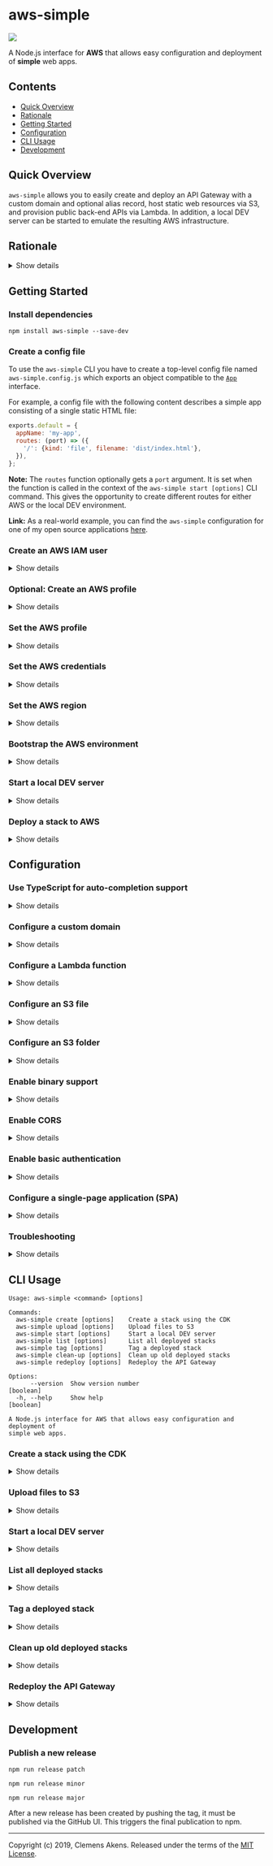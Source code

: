 # aws-simple

![](https://github.com/clebert/aws-simple/workflows/CI/badge.svg)

A Node.js interface for **AWS** that allows easy configuration and deployment of
**simple** web apps.

## Contents

- [Quick Overview](https://github.com/clebert/aws-simple#quick-overview)
- [Rationale](https://github.com/clebert/aws-simple#rationale)
- [Getting Started](https://github.com/clebert/aws-simple#getting-started)
- [Configuration](https://github.com/clebert/aws-simple#configuration)
- [CLI Usage](https://github.com/clebert/aws-simple#cli-usage)
- [Development](https://github.com/clebert/aws-simple#development)

## Quick Overview

`aws-simple` allows you to easily create and deploy an API Gateway with a custom
domain and optional alias record, host static web resources via S3, and
provision public back-end APIs via Lambda. In addition, a local DEV server can
be started to emulate the resulting AWS infrastructure.

## Rationale

<details>
  <summary>Show details</summary>

In my job I mainly build web apps on top of existing back-end/CMS systems. Since
many of the frontend tech stacks are similar, I created an abstraction for the
AWS CDK/SDK for a faster and easier setup.

Since existing back-end/CMS systems are used, an additional persistence layer is
rarely required. Therefore, setting up such a layer (e.g. with Amazon DynamoDB)
is not supported.

I deliberately kept it simple. An app with a more complex setup should be set up
manually with the AWS CDK/SDK.

</details>

## Getting Started

### Install dependencies

```
npm install aws-simple --save-dev
```

### Create a config file

To use the `aws-simple` CLI you have to create a top-level config file named
`aws-simple.config.js` which exports an object compatible to the
[`App`](https://github.com/clebert/aws-simple/blob/master/src/new-types.ts#L1)
interface.

For example, a config file with the following content describes a simple app
consisting of a single static HTML file:

```js
exports.default = {
  appName: 'my-app',
  routes: (port) => ({
    '/': {kind: 'file', filename: 'dist/index.html'},
  }),
};
```

**Note:** The `routes` function optionally gets a `port` argument. It is set
when the function is called in the context of the `aws-simple start [options]`
CLI command. This gives the opportunity to create different routes for either
AWS or the local DEV environment.

**Link:** As a real-world example, you can find the `aws-simple` configuration
for one of my open source applications
[here](https://github.com/clebert/bookmark.wtf/blob/main/aws-simple.config.js).

### Create an AWS IAM user

<details>
  <summary>Show details</summary>

You need to
[create an AWS IAM user](https://docs.aws.amazon.com/IAM/latest/UserGuide/id_users_create.html)
with programmatic access and the following attached policy:

```json
{
  "Version": "2012-10-17",
  "Statement": [
    {
      "Effect": "Allow",
      "Action": [
        "apigateway:*",
        "cloudformation:*",
        "iam:*",
        "lambda:*",
        "route53:*",
        "s3:*"
      ],
      "Resource": "*"
    }
  ]
}
```

**Caution:** This policy has more rights than necessary and
[should be more specific](https://github.com/clebert/aws-simple/issues/23) for
security.

</details>

### Optional: Create an AWS profile

<details>
  <summary>Show details</summary>

You can install the `aws` CLI, e.g. with:

```
brew install awscli
```

You can then set up the AWS profile using the credentials from the AWS IAM user
you just created:

```
aws configure
```

```
AWS Access Key ID [None]: ********************
AWS Secret Access Key [None]: ****************************************
Default region name [None]: eu-central-1
Default output format [None]: json
```

If a profile other than the `default` profile is to be set up, the `aws` CLI can
be called with the `--profile` CLI option, e.g.:

```
aws configure --profile my-profile
```

As an alternative to using the `aws` CLI, you can create the following files
manually:

```
cat ~/.aws/credentials
```

```
[default]
aws_access_key_id = ********************
aws_secret_access_key = ****************************************
```

```
cat ~/.aws/config
```

```
[default]
output = json
region = eu-central-1
```

</details>

### Set the AWS profile

<details>
  <summary>Show details</summary>

The following two environment variables `AWS_PROFILE` and `AWS_DEFAULT_PROFILE`
are evaluated in the specified order. If neither of the two environment
variables is set, the `default` profile is used.

The following is an example of setting a specific profile:

```
AWS_PROFILE=my-profile npx aws-simple list
```

</details>

### Set the AWS credentials

<details>
  <summary>Show details</summary>

The following two environment variables `AWS_ACCESS_KEY_ID` and
`AWS_SECRET_ACCESS_KEY` are evaluated. If these are not set, an attempt is made
to read the credentials from the AWS shared credentials file using the AWS
profile. The default location of the file (`~/.aws/credentials`) can be
overwritten by setting the environment variable `AWS_SHARED_CREDENTIALS_FILE`.

</details>

### Set the AWS region

<details>
  <summary>Show details</summary>

The following two environment variables `AWS_REGION` and `AWS_DEFAULT_REGION`
are evaluated in the specified order. If neither of the two environment
variables is set, an attempt is made to read the region from the AWS config file
using the AWS profile. The default location of the file (`~/.aws/config`) can be
overwritten by setting the environment variable `AWS_CONFIG_FILE`.

</details>

### Bootstrap the AWS environment

<details>
  <summary>Show details</summary>

Before you can use the AWS CDK you must
[bootstrap your AWS environment](https://docs.aws.amazon.com/cdk/latest/guide/tools.html)
to create the infrastructure that the AWS CDK CLI needs to deploy your app:

```
npx cdk bootstrap --app 'npx aws-simple create'
```

</details>

### Start a local DEV server

<details>
  <summary>Show details</summary>

```
npx aws-simple start
```

**Note:** When changing the `aws-simple` config file, the DEV server must be
restarted. If a bundler such as Parcel or Webpack is used, its watcher must be
started in addition to the DEV server.

</details>

### Deploy a stack to AWS

<details>
  <summary>Show details</summary>

Create and deploy a stack using the CDK:

```
npx cdk deploy --app 'npx aws-simple create'
```

The name of the deployed stack consists of the app name (e.g. `my-app`) in
combination with the app version (e.g. `latest`) such as
`aws-simple--my-app--latest`.

**Caution:** Re-deploying an already deployed stack (so a stack with the same
name) will remove all tags set with `aws-simple tag [options]`.

Upload files to S3:

```
npx aws-simple upload
```

Example `package.json` scripts:

```json
{
  "scripts": {
    "deploy": "cdk deploy --app 'npx aws-simple create'",
    "postdeploy": "aws-simple upload"
  }
}
```

**Note:** In a CI pipeline the `deploy` script should be called with the
additional argument `--require-approval never`, e.g.
`npm run deploy -- --require-approval never`.

</details>

## Configuration

### Use TypeScript for auto-completion support

<details>
  <summary>Show details</summary>

TypeScript 2.3 and later support type-checking in `*.js` files by adding a
`// @ts-check` comment to them:

```js
// @ts-check

/**
 * @type {import('aws-simple').App}
 */
exports.default = {
  appName: 'my-app',
  routes: () => ({
    /* ... */
  }),
};
```

</details>

### Configure a custom domain

<details>
  <summary>Show details</summary>

In order to use a custom domain,
[a public certificate](https://docs.aws.amazon.com/acm/latest/userguide/gs-acm-request-public.html)
and
[a public hosted zone](https://docs.aws.amazon.com/Route53/latest/DeveloperGuide/CreatingHostedZone.html)
must be created manually. You can then configure a custom domain as follows:

```js
const appVersion = process.env.APP_VERSION;

exports.default = {
  appName: 'my-app',
  appVersion,
  customDomain: {
    certificateArn:
      'arn:aws:acm:eu-central-1:************:certificate/********-****-****-****-************',
    hostedZoneId: '**************',
    hostedZoneName: 'example.com',
    aliasRecordName: appVersion ? appVersion : undefined,
  },
  routes: () => ({
    /* ... */
  }),
};
```

**Note:** Different app versions allow multiple stacks of the same app to be
deployed simultaneously. In this case the optional `aliasRecordName` property is
used to give each stack its own URL, e.g. `example.com` or `beta.example.com`
(`APP_VERSION=beta`).

</details>

### Configure a Lambda function

<details>
  <summary>Show details</summary>

You can configure a Lambda function that can be accessed via GET request under
the `/hello` path as follows:

```js
exports.default = {
  appName: 'my-app',
  routes: () => ({
    '/hello': {kind: 'function', filename: 'dist/hello.js'},
  }),
};
```

The contents of file `dist/hello.js` could look like this:

```js
async function handler() {
  return {
    statusCode: 200,
    headers: {'Content-Type': 'application/json'},
    body: JSON.stringify('Hello, World!'),
  };
}

exports.handler = handler;
```

**Note:** If external modules are to be referenced in the Lambda function, it
must be bundled with a bundler such as Webpack (in this case you have to set the
target to node: `{target: 'node'}`) to create a single self-contained file.

</details>

### Configure an S3 file

<details>
  <summary>Show details</summary>

You can configure an S3 file that can be accessed via GET request under the `/`
path as follows:

```js
exports.default = {
  appName: 'my-app',
  routes: () => ({
    '/': {kind: 'file', filename: 'dist/index.html'},
  }),
};
```

</details>

### Configure an S3 folder

<details>
  <summary>Show details</summary>

You can configure an S3 folder that can be accessed via GET request under the
`/assets/*` path as follows:

```js
exports.default = {
  appName: 'my-app',
  routes: () => ({
    '/assets': {kind: 'folder', dirname: 'dist/assets'},
  }),
};
```

**Note:** All files contained in the folder specified under the `dirname`
property are loaded into the S3 bucket associated with the stack using the
`aws-simple upload [options]` command.

**Important:** Nested folders are ignored! Thus a separate route must be created
for each nested folder.

</details>

### Enable binary support

<details>
  <summary>Show details</summary>

You can specify media types (e.g. `image/png`, `application/octet-stream`, etc.)
to be treated as binary as follows:

```js
exports.default = {
  appName: 'my-app',
  routes: () => ({
    '/images': {
      kind: 'folder',
      dirname: 'dist/images',
      binaryMediaTypes: ['image/gif', 'image/jpeg', 'image/png'],
    },
  }),
};
```

**Important:** Folders may only contain either binary or non-binary files.

</details>

### Enable CORS

<details>
  <summary>Show details</summary>

To enable CORS for a route, you can set its `enableCors` property to `true`:

```js
exports.default = {
  appName: 'my-app',
  routes: () => ({
    '/': {kind: 'file', filename: 'dist/index.html', enableCors: true},
    '/assets': {kind: 'folder', dirname: 'dist/assets', enableCors: true},
    '/hello': {kind: 'function', filename: 'dist/hello.js', enableCors: true},
  }),
};
```

Additionally, Lambda functions must explicitly set any required CORS headers
like `Access-Control-Allow-Origin` on their response:

```js
async function handler() {
  return {
    statusCode: 200,
    headers: {
      'Content-Type': 'application/json',
      'Access-Control-Allow-Origin': '*',
    },
    body: JSON.stringify('Hello, World!'),
  };
}

exports.handler = handler;
```

**Caution:** During a transition period, the old configuration format continues
to be used under the hood. This means that CORS cannot be activated by route. As
soon as a route has activated CORS, this applies to all routes!

</details>

### Enable basic authentication

<details>
  <summary>Show details</summary>

To enable basic authentication for a route, you can set its
`enableAuthentication` property to `true`:

```js
exports.default = {
  appName: 'my-app',
  authentication: {
    username: process.env.USERNAME,
    password: process.env.PASSWORD,
  },
  routes: () => ({
    '/': {
      kind: 'file',
      filename: 'dist/index.html',
      enableAuthentication: true,
    },
    '/assets': {
      kind: 'folder',
      dirname: 'dist/assets',
      enableAuthentication: true,
    },
    '/hello': {
      kind: 'function',
      filename: 'dist/hello.js',
      enableAuthentication: true,
    },
  }),
};
```

**Note:** Basic authentication is not simulated by the local DEV server.

</details>

### Configure a single-page application (SPA)

<details>
  <summary>Show details</summary>

It can be useful to deliver the same single-page application under different
paths. Instead of specifying multiple routes, you can set the `catchAll`
property of a file or function route to `true`:

```js
exports.default = {
  appName: 'my-app',
  routes: (port) => ({
    '/': {kind: 'file', filename: 'dist/index.html', catchAll: true},
    '/assets': {kind: 'folder', dirname: 'dist/assets'},
    '/hello': {kind: 'function', filename: 'dist/hello.js'},
  }),
};
```

</details>

### Troubleshooting

<details>
  <summary>Show details</summary>

[Some changes](https://docs.aws.amazon.com/apigateway/latest/developerguide/updating-api.html)
to an existing stack require a redeployment of the API Gateway. So if changes to
a stack do not work, the `aws-simple redeploy` command might help.

</details>

## CLI Usage

```
Usage: aws-simple <command> [options]

Commands:
  aws-simple create [options]    Create a stack using the CDK
  aws-simple upload [options]    Upload files to S3
  aws-simple start [options]     Start a local DEV server
  aws-simple list [options]      List all deployed stacks
  aws-simple tag [options]       Tag a deployed stack
  aws-simple clean-up [options]  Clean up old deployed stacks
  aws-simple redeploy [options]  Redeploy the API Gateway

Options:
      --version  Show version number                                   [boolean]
  -h, --help     Show help                                             [boolean]

A Node.js interface for AWS that allows easy configuration and deployment of
simple web apps.
```

### Create a stack using the CDK

<details>
  <summary>Show details</summary>

```
aws-simple create [options]

Create a stack using the CDK

Options:
      --version  Show version number                                   [boolean]
  -h, --help     Show help                                             [boolean]

Examples:
  npx aws-simple create
  npx cdk deploy --app 'npx aws-simple create'
```

</details>

### Upload files to S3

<details>
  <summary>Show details</summary>

```
aws-simple upload [options]

Upload files to S3

Options:
      --version  Show version number                                   [boolean]
  -h, --help     Show help                                             [boolean]

Examples:
  npx aws-simple upload
```

</details>

### Start a local DEV server

<details>
  <summary>Show details</summary>

```
aws-simple start [options]

Start a local DEV server

Options:
      --version  Show version number                                   [boolean]
  -h, --help     Show help                                             [boolean]
      --port     The port to listen on if available, otherwise listen on a
                 random port                            [number] [default: 3000]
      --cache    Enable caching of successful caching-enabled Lambda function
                 results per request URL              [boolean] [default: false]
      --verbose  Enable logging of successful Lambda function results
                                                      [boolean] [default: false]

Examples:
  npx aws-simple start
  npx aws-simple start --port 3001 --cache --verbose
```

</details>

### List all deployed stacks

<details>
  <summary>Show details</summary>

```
aws-simple list [options]

List all deployed stacks

Options:
      --version  Show version number                                   [boolean]
  -h, --help     Show help                                             [boolean]

Examples:
  npx aws-simple list
```

</details>

### Tag a deployed stack

<details>
  <summary>Show details</summary>

```
aws-simple tag [options]

Tag a deployed stack

Options:
      --version  Show version number                                   [boolean]
  -h, --help     Show help                                             [boolean]
      --add      The tags to add                           [array] [default: []]
      --remove   The tags to remove                        [array] [default: []]
      --yes      The confirmation message will automatically be answered with
                 yes                                  [boolean] [default: false]

Examples:
  npx aws-simple tag --add latest release --remove prerelease
  npx aws-simple tag --add prerelease --yes
```

</details>

### Clean up old deployed stacks

<details>
  <summary>Show details</summary>

```
aws-simple clean-up [options]

Clean up old deployed stacks

Options:
      --version  Show version number                                   [boolean]
  -h, --help     Show help                                             [boolean]
      --min-age  The minimum age (in days) of a stack for deletion
                                                          [number] [default: 30]
      --exclude  Tags that exclude a stack from deletion   [array] [default: []]
      --yes      The confirmation message will automatically be answered with
                 yes                                  [boolean] [default: false]

Examples:
  npx aws-simple clean-up
  npx aws-simple clean-up --min-age 14 --exclude release prerelease --yes
```

</details>

### Redeploy the API Gateway

<details>
  <summary>Show details</summary>

```
aws-simple redeploy [options]

Redeploy the API Gateway

Options:
      --version  Show version number                                   [boolean]
  -h, --help     Show help                                             [boolean]

Examples:
  npx aws-simple redeploy
```

</details>

## Development

### Publish a new release

```
npm run release patch
```

```
npm run release minor
```

```
npm run release major
```

After a new release has been created by pushing the tag, it must be published
via the GitHub UI. This triggers the final publication to npm.

---

Copyright (c) 2019, Clemens Akens. Released under the terms of the
[MIT License](https://github.com/clebert/aws-simple/blob/master/LICENSE).
